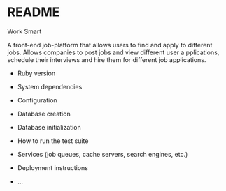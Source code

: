# README

Work Smart 

A front-end job-platform that allows users to find and apply to different jobs. Allows companies to post jobs and view different user a pplications, schedule their interviews and hire them for different job applications.

* Ruby version

* System dependencies




* Configuration

* Database creation

* Database initialization

* How to run the test suite

* Services (job queues, cache servers, search engines, etc.)

* Deployment instructions

* ...
